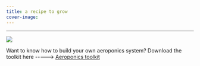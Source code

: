 ```yaml
---
title: a recipe to grow
cover-image:
---
```


---

![]({{site.baseurl}}/img/strawberries-radish.jpg)

Want to know how to build your own aeroponics system? Download the toolkit here ----->
[Aeroponics toolkit](AeroponicsToolkit.pdf.zip)
